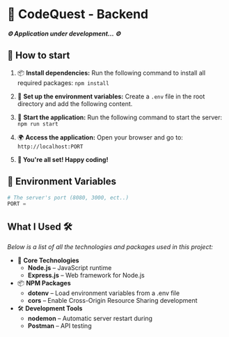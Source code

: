 # 🧩 CodeQuest - Backend 

***⚙️ Application under development... ⚙️***

## 🚀 How to start 
1. 📦 **Install dependencies:** Run the following command to install all required packages: `npm install`

2. 📂 **Set up the environment variables:** Create a `.env` file in the root directory and add the following content.

3. 🏃 **Start the application:** Run the following command to start the server: `npm run start`

4. 🌍 **Access the application:** Open your browser and go to: `http://localhost:PORT`

5. **🎉 You're all set! Happy coding!**

## 🌱 Environment Variables 
```python
# The server's port (8080, 3000, ect..)
PORT = 
```

## What I Used 🛠️
*Below is a list of all the technologies and packages used in this project:*

- 📌 **Core Technologies**
    - **Node.js** – JavaScript runtime
    - **Express.js** – Web framework for Node.js
- 📦 **NPM Packages**
    - **dotenv** – Load environment variables from a .env file
    - **cors** – Enable Cross-Origin Resource Sharing
    development
- 🛠️ **Development Tools**
    - **nodemon** – Automatic server restart during 
    - **Postman** – API testing